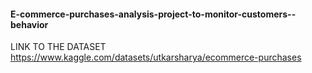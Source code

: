 #### E-commerce-purchases-analysis-project-to-monitor-customers--behavior

LINK TO THE DATASET https://www.kaggle.com/datasets/utkarsharya/ecommerce-purchases
